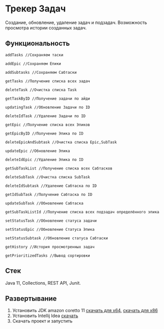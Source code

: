 # Трекер Задач
Создание, обновление, удаление задач и подзадач. Возможность просмотра истории созданных задач.

## Функциональность
    addTasks //Сохраняем таски  

    addEpic //Сохраняем Епики  

    addSubtasks //Сохраняем Сабтаски  

    getTasks //Получение списка всех задач  

    deleteTask //Очистка списка Task  

    getTaskByID //Получение задачи по айди

    updatingTask //Обновление Задачи по ID

    deleteIdTask //Удаление Задачи по ID

    getEpic //Получение списка всех Эпиков 

    getEpicByID //Получение Эпика по ID 

    deleteEpicAndSubtask //Очистка списка Epic,SubTask

    updateEpic //Обновление Эпика

    deleteIdEpic //Удаление Эпика по ID

    getSubTaskList //Получение списка всех Сабтасков

    deleteSubTask //Очистка списка SubTask

    deleteIdSubtask //Удаление Сабтаска по ID

    getIdSubTask //Получение Сабтаска по ID

    updateSubTask //Обновление Сабтаска

    getSubTaskListId //Получение списка всех подзадач определённого эпика

    setStatusTask //Обновление статуса задачи

    setStatusEpic //Обновление Статуса Эпика

    setStatusSubtask //Обновление статуса Сабтаски

    getHistory //История просмотренных задач

    getPrioritizedTasks //Вывод сортировки  
    
## Стек
Java 11, Collections, REST API, Junit.

## Развертывание 
1. Установить JDK amazon coretto 11 [скачать для х64](https://corretto.aws/downloads/latest/amazon-corretto-11-x64-windows-jdk.msi), [скачать для х86](https://corretto.aws/downloads/latest/amazon-corretto-11-x86-windows-jdk.msi)
2. Установить Intellij Idea [скачать](https://www.jetbrains.com/ru-ru/idea/download/download-thanks.html?platform=windows&code=IIC)
3. Скачать проект и запустить
